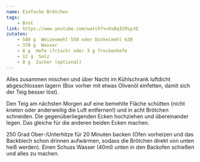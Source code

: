 ```yaml
---
name: Einfache Brötchen
tags:
    - Brot
link: https://www.youtube.com/watch?v=VxBqICMipJQ
zutaten:
    - 500 g  Weizenmehl 550 oder Dinkelmehl 630
    - 370 g  Wasser
    - 8 g  Hefe (frisch) oder 3 g Trockenhefe
    - 12 g  Salz
    - 8 g  Zucker (optional)
---
```


Alles zusammen mischen und über Nacht im Kühlschrank luftdicht abgeschlossen lagern (Box vorher mit etwas Olivenöl einfetten, damit sich der Teig besser löst).

Den Teig am nächsten Morgen auf eine bemehlte Fläche schütten (nicht kneten oder anderweitig die Luft entfernen!) und in acht Brötchen schneiden. Die gegenüberliegenden Ecken hochziehen und übereinander legen. Das gleiche für die anderen beiden Ecken machen.

250 Grad Ober-/Unterhitze für 20 Minuten backen (Ofen vorheizen und das Backblech schon drinnen aufwärmen, sodass die Brötchen direkt von unten heiß werden). Einen Schuss Wasser (40ml) unten in den Backofen schießen und alles zu machen.